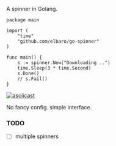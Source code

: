 A spinner in Golang.

```
package main

import (
    "time"
    "github.com/elbaro/go-spinner"
)

func main() {
    s := spinner.New("Downloading ..")
    time.Sleep(3 * time.Second)
    s.Done()
    // s.Fail()
}
```

[![asciicast](https://asciinema.org/a/MIvlqqIpgtwcZDsuWT1QQs79k.png)](https://asciinema.org/a/MIvlqqIpgtwcZDsuWT1QQs79k)

No fancy config. simple interface.

### TODO

- [ ] multiple spinners
